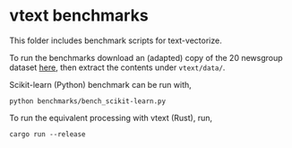 # vtext benchmarks

This folder includes benchmark scripts for text-vectorize.

To run the benchmarks download an (adapted) copy of the 20 newsgroup dataset
[here](https://s3-eu-west-1.amazonaws.com/public-sym/20newsgoups.zip), then extract
the contents under `vtext/data/`.

Scikit-learn (Python) benchmark can be run with,
```
python benchmarks/bench_scikit-learn.py
```

To run the equivalent processing with vtext (Rust), run,
```
cargo run --release
```
